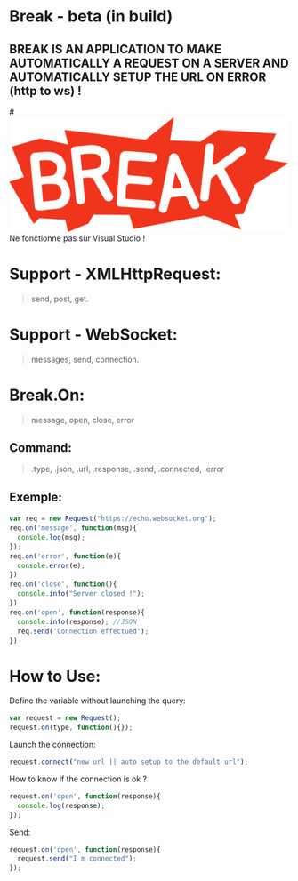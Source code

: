 # Break - beta (in build)
BREAK IS AN APPLICATION TO MAKE AUTOMATICALLY A REQUEST ON A SERVER AND AUTOMATICALLY SETUP THE URL ON ERROR (http to ws) !
-----------------
#<img alt="Break" title="Break" src="img/break.png"/>
Ne fonctionne pas sur Visual Studio !

# Support - XMLHttpRequest:
> send, post, get.

# Support - WebSocket:
> messages, send, connection.

# Break.On:
> message, open, close, error

Command:
---------------------------------------------------------------------
> .type, .json, .url, .response, .send, .connected, .error

Exemple:
-------------------------------------------------
```js
var req = new Request("https://echo.websocket.org");
req.on('message', function(msg){
  console.log(msg);
});
req.on('error', function(e){
  console.error(e);
})
req.on('close', function(){
  console.info("Server closed !");
})
req.on('open', function(response){
  console.info(response); //JSON
  req.send('Connection effectued');
})
```

# How to Use:

Define the variable without launching the query:

```js
var request = new Request();
request.on(type, function(){});
```

Launch the connection:

```js
request.connect("new url || auto setup to the default url");
```

How to know if the connection is ok ?

```js
request.on('open', function(response){
  console.log(response);
});
```
Send:
```js
request.on('open', function(response){
  request.send("I m connected");
});
```
